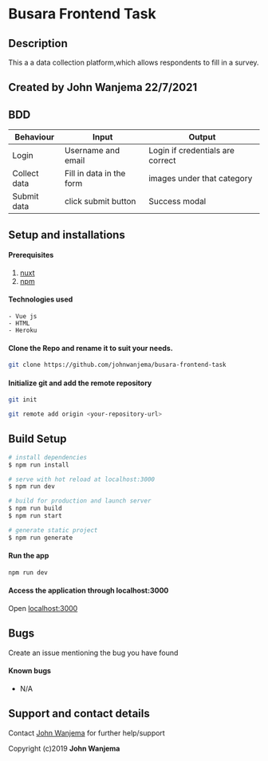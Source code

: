 # Busara Frontend Task

## Description

This a a data collection platform,which allows respondents to fill in a survey.

## Created by John Wanjema 22/7/2021

## BDD

| Behaviour         | Input                     | Output                           |
| ----------------- | ------------------------- | -------------------------------  |
| Login             | Username and email        | Login if credentials are correct |
| Collect data      | Fill in data in the form  | images under that category       |
| Submit data       | click submit button       | Success modal                    |


## Setup and installations

#### Prerequisites

1. [nuxt](https://nuxtjs.org)
2. [npm](https://www.npmjs.com/)


#### Technologies used

    - Vue js
    - HTML
    - Heroku

#### Clone the Repo and rename it to suit your needs.

```bash
git clone https://github.com/johnwanjema/busara-frontend-task
```

#### Initialize git and add the remote repository

```bash
git init
```

```bash
git remote add origin <your-repository-url>
```

## Build Setup

``` bash
# install dependencies
$ npm run install

# serve with hot reload at localhost:3000
$ npm run dev

# build for production and launch server
$ npm run build
$ npm run start

# generate static project
$ npm run generate
```


#### Run the app

```bash
npm run dev
```

#### Access the application through localhost:3000

Open [localhost:3000](http://localhost:3000/)

## Bugs

Create an issue mentioning the bug you have found

#### Known bugs

- N/A

## Support and contact details

Contact [John Wanjema](jonwanjema@gmail.com) for further help/support


Copyright (c)2019 **John Wanjema**

